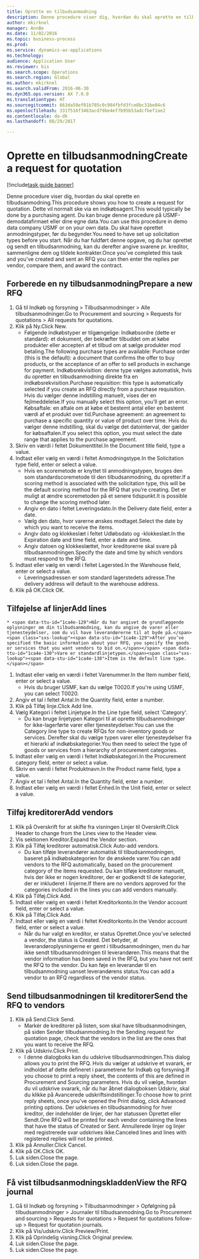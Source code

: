 ```yaml
--- 
title: Oprette en tilbudsanmodning
description: Denne procedure viser dig, hvordan du skal oprette en tilbudsanmodning.
author: mkirknel
manager: AnnBe
ms.date: 11/02/2016
ms.topic: business-process
ms.prod: 
ms.service: dynamics-ax-applications
ms.technology: 
audience: Application User
ms.reviewer: bis
ms.search.scope: Operations
ms.search.region: Global
ms.author: mkirknel
ms.search.validFrom: 2016-06-30
ms.dyn365.ops.version: AX 7.0.0
ms.translationtype: HT
ms.sourcegitcommit: 663da58ef01b705c0c984fbfd3fce8bc31be04c6
ms.openlocfilehash: 331f516f3483acd79be4ef7b95b53adcfbef1ae2
ms.contentlocale: da-dk
ms.lasthandoff: 08/29/2017

---
```

# <a name="create-a-request-for-quotation"></a><span data-ttu-id="1ca4e-103">Oprette en tilbudsanmodning</span><span class="sxs-lookup"><span data-stu-id="1ca4e-103">Create a request for quotation</span></span>

[!include[task guide banner](../../includes/task-guide-banner.md)]

<span data-ttu-id="1ca4e-104">Denne procedure viser dig, hvordan du skal oprette en tilbudsanmodning.</span><span class="sxs-lookup"><span data-stu-id="1ca4e-104">This procedure shows you how to create a request for quotation.</span></span> <span data-ttu-id="1ca4e-105">Dette vil normalt ske via en indkøbsagent.</span><span class="sxs-lookup"><span data-stu-id="1ca4e-105">This would typically be done by a purchasing agent.</span></span> <span data-ttu-id="1ca4e-106">Du kan bruge denne procedure på USMF-demodatafirmaet eller dine egne data.</span><span class="sxs-lookup"><span data-stu-id="1ca4e-106">You can use this procedure in demo data company USMF or on your own data.</span></span> <span data-ttu-id="1ca4e-107">Du skal have oprettet anmodningstyper, før du begynder.</span><span class="sxs-lookup"><span data-stu-id="1ca4e-107">You need to have set up solicitation types before you start.</span></span> <span data-ttu-id="1ca4e-108">Når du har fuldført denne opgave, og du har oprettet og sendt en tilbudsanmodning, kan du derefter angive svarene pr. kreditor, sammenligne dem og tildele kontrakter.</span><span class="sxs-lookup"><span data-stu-id="1ca4e-108">Once you’ve completed this task and you’ve created and sent an RFQ you can then enter the replies per vendor, compare them, and award the contract.</span></span>


## <a name="prepare-a-new-rfq"></a><span data-ttu-id="1ca4e-109">Forberede en ny tilbudsanmodning</span><span class="sxs-lookup"><span data-stu-id="1ca4e-109">Prepare a new RFQ</span></span>
1. <span data-ttu-id="1ca4e-110">Gå til Indkøb og forsyning > Tilbudsanmodninger > Alle tilbudsanmodninger.</span><span class="sxs-lookup"><span data-stu-id="1ca4e-110">Go to Procurement and sourcing > Requests for quotations > All requests for quotations.</span></span>
2. <span data-ttu-id="1ca4e-111">Klik på Ny.</span><span class="sxs-lookup"><span data-stu-id="1ca4e-111">Click New.</span></span>
    * <span data-ttu-id="1ca4e-112">Følgende indkøbstyper er tilgængelige: Indkøbsordre (dette er standard): et dokument, der bekræfter tilbuddet om at købe produkter eller accepten af et tilbud om at sælge produkter mod betaling.</span><span class="sxs-lookup"><span data-stu-id="1ca4e-112">The following purchase types are available: Purchase order (this is the default): a document that confirms the offer to buy products, or the acceptance of an offer to sell products in exchange for payment.</span></span> <span data-ttu-id="1ca4e-113">Indkøbsrekvisition: denne type vælges automatisk, hvis du opretter en tilbudsanmodning direkte fra en indkøbsrekvisition.</span><span class="sxs-lookup"><span data-stu-id="1ca4e-113">Purchase requisition: this type is automatically selected if you create an RFQ directly from a purchase requisition.</span></span> <span data-ttu-id="1ca4e-114">Hvis du vælger denne indstilling manuelt, vises der en fejlmeddelelse.</span><span class="sxs-lookup"><span data-stu-id="1ca4e-114">If you manually select this option, you’ll get an error.</span></span> <span data-ttu-id="1ca4e-115">Købsaftale: en aftale om at købe et bestemt antal eller en bestemt værdi af et produkt over tid.</span><span class="sxs-lookup"><span data-stu-id="1ca4e-115">Purchase agreement: an agreement to purchase a specific quantity or value of product over time.</span></span> <span data-ttu-id="1ca4e-116">Hvis du vælger denne indstilling, skal du vælge det datointerval, der gælder for købsaftalen.</span><span class="sxs-lookup"><span data-stu-id="1ca4e-116">If you select this option, you must select the date range that applies to the purchase agreement.</span></span>  
3. <span data-ttu-id="1ca4e-117">Skriv en værdi i feltet Dokumenttitel.</span><span class="sxs-lookup"><span data-stu-id="1ca4e-117">In the Document title field, type a value.</span></span>
4. <span data-ttu-id="1ca4e-118">Indtast eller vælg en værdi i feltet Anmodningstype.</span><span class="sxs-lookup"><span data-stu-id="1ca4e-118">In the Solicitation type field, enter or select a value.</span></span>
    * <span data-ttu-id="1ca4e-119">Hvis en scoremetode er knyttet til anmodningstypen, bruges den som standardscoremetode til den tilbudsanmodning, du opretter.</span><span class="sxs-lookup"><span data-stu-id="1ca4e-119">If a scoring method is associated with the solicitation type, this will be the default scoring method for the RFQ that you’re creating.</span></span> <span data-ttu-id="1ca4e-120">Det er muligt at ændre scoremetoden på et senere tidspunkt.</span><span class="sxs-lookup"><span data-stu-id="1ca4e-120">It is possible to change the scoring method later.</span></span>  
    * <span data-ttu-id="1ca4e-121">Angiv en dato i feltet Leveringsdato.</span><span class="sxs-lookup"><span data-stu-id="1ca4e-121">In the Delivery date field, enter a date.</span></span>  
    * <span data-ttu-id="1ca4e-122">Vælg den dato, hvor varerne ønskes modtaget.</span><span class="sxs-lookup"><span data-stu-id="1ca4e-122">Select the date by which you want to receive the items.</span></span>  
    * <span data-ttu-id="1ca4e-123">Angiv dato og klokkeslæt i feltet Udløbsdato og -klokkeslæt.</span><span class="sxs-lookup"><span data-stu-id="1ca4e-123">In the Expiration date and time field, enter a date and time.</span></span>  
    * <span data-ttu-id="1ca4e-124">Angiv datoen og klokkeslættet, hvor kreditorerne skal svare på tilbudsanmodningen.</span><span class="sxs-lookup"><span data-stu-id="1ca4e-124">Specify the date and time by which vendors must respond to the RFQ.</span></span>  
5. <span data-ttu-id="1ca4e-125">Indtast eller vælg en værdi i feltet Lagersted.</span><span class="sxs-lookup"><span data-stu-id="1ca4e-125">In the Warehouse field, enter or select a value.</span></span>
    * <span data-ttu-id="1ca4e-126">Leveringsadressen er som standard lagerstedets adresse.</span><span class="sxs-lookup"><span data-stu-id="1ca4e-126">The delivery address will default to the warehouse address.</span></span>  
6. <span data-ttu-id="1ca4e-127">Klik på OK.</span><span class="sxs-lookup"><span data-stu-id="1ca4e-127">Click OK.</span></span>

## <a name="add-lines"></a><span data-ttu-id="1ca4e-128">Tilføjelse af linjer</span><span class="sxs-lookup"><span data-stu-id="1ca4e-128">Add lines</span></span>
    * <span data-ttu-id="1ca4e-129">Når du har angivet de grundlæggende oplysninger om din tilbudsanmodning, kan du angive de varer eller tjenesteydelser, som du vil have leverandørerne til at byde på.</span><span class="sxs-lookup"><span data-stu-id="1ca4e-129">After you’ve specified the basic information about your RFQ, you specify the goods or services that you want vendors to bid on.</span></span> <span data-ttu-id="1ca4e-130">Vare er standardlinjetypen.</span><span class="sxs-lookup"><span data-stu-id="1ca4e-130">Item is the default line type.</span></span>   
1. <span data-ttu-id="1ca4e-131">Indtast eller vælg en værdi i feltet Varenummer.</span><span class="sxs-lookup"><span data-stu-id="1ca4e-131">In the Item number field, enter or select a value.</span></span>
    * <span data-ttu-id="1ca4e-132">Hvis du bruger USMF, kan du vælge T0020.</span><span class="sxs-lookup"><span data-stu-id="1ca4e-132">If you're using USMF, you can select T0020.</span></span>  
2. <span data-ttu-id="1ca4e-133">Angiv et tal i feltet Antal.</span><span class="sxs-lookup"><span data-stu-id="1ca4e-133">In the Quantity field, enter a number.</span></span>
3. <span data-ttu-id="1ca4e-134">Klik på Tilføj linje.</span><span class="sxs-lookup"><span data-stu-id="1ca4e-134">Click Add line.</span></span>
4. <span data-ttu-id="1ca4e-135">Vælg Kategori i feltet Linjetype.</span><span class="sxs-lookup"><span data-stu-id="1ca4e-135">In the Line type field, select 'Category'.</span></span>
    * <span data-ttu-id="1ca4e-136">Du kan bruge linjetypen Kategori til at oprette tilbudsanmodninger for ikke-lagerførte varer eller tjenesteydelser.</span><span class="sxs-lookup"><span data-stu-id="1ca4e-136">You can use the Category line type to create RFQs for non-inventory goods or services.</span></span> <span data-ttu-id="1ca4e-137">Derefter skal du vælge typen varer eller tjenesteydelser fra et hierarki af indkøbskategorier.</span><span class="sxs-lookup"><span data-stu-id="1ca4e-137">You then need to select the type of goods or services from a hierarchy of procurement categories.</span></span>  
5. <span data-ttu-id="1ca4e-138">Indtast eller vælg en værdi i feltet Indkøbskategori.</span><span class="sxs-lookup"><span data-stu-id="1ca4e-138">In the Procurement category field, enter or select a value.</span></span>
6. <span data-ttu-id="1ca4e-139">Skriv en værdi i feltet Produktnavn.</span><span class="sxs-lookup"><span data-stu-id="1ca4e-139">In the Product name field, type a value.</span></span>
7. <span data-ttu-id="1ca4e-140">Angiv et tal i feltet Antal.</span><span class="sxs-lookup"><span data-stu-id="1ca4e-140">In the Quantity field, enter a number.</span></span>
8. <span data-ttu-id="1ca4e-141">Indtast eller vælg en værdi i feltet Enhed.</span><span class="sxs-lookup"><span data-stu-id="1ca4e-141">In the Unit field, enter or select a value.</span></span>

## <a name="add-vendors"></a><span data-ttu-id="1ca4e-142">Tilføj kreditorer</span><span class="sxs-lookup"><span data-stu-id="1ca4e-142">Add vendors</span></span>
1. <span data-ttu-id="1ca4e-143">Klik på Overskrift for at skifte fra visningen Linjer til Overskrift.</span><span class="sxs-lookup"><span data-stu-id="1ca4e-143">Click Header to change from the Lines view to the Header view.</span></span> 
2. <span data-ttu-id="1ca4e-144">Vis sektionen Kreditor.</span><span class="sxs-lookup"><span data-stu-id="1ca4e-144">Expand the Vendor section.</span></span>
3. <span data-ttu-id="1ca4e-145">Klik på Tilføj kreditorer automatisk.</span><span class="sxs-lookup"><span data-stu-id="1ca4e-145">Click Auto-add vendors.</span></span>
    * <span data-ttu-id="1ca4e-146">Du kan tilføje leverandører automatisk til tilbudsanmodningen, baseret på indkøbskategorien for de ønskede varer.</span><span class="sxs-lookup"><span data-stu-id="1ca4e-146">You can add vendors to the RFQ automatically, based on the procurement category of the items requested.</span></span> <span data-ttu-id="1ca4e-147">Du kan tilføje kreditorer manuelt, hvis der ikke er nogen kreditorer, der er godkendt til de kategorier, der er inkluderet i linjerne.</span><span class="sxs-lookup"><span data-stu-id="1ca4e-147">If there are no vendors approved for the categories included in the lines you can add vendors manually.</span></span>  
4. <span data-ttu-id="1ca4e-148">Klik på Tilføj.</span><span class="sxs-lookup"><span data-stu-id="1ca4e-148">Click Add.</span></span>
5. <span data-ttu-id="1ca4e-149">Indtast eller vælg en værdi i feltet Kreditorkonto.</span><span class="sxs-lookup"><span data-stu-id="1ca4e-149">In the Vendor account field, enter or select a value.</span></span>
6. <span data-ttu-id="1ca4e-150">Klik på Tilføj.</span><span class="sxs-lookup"><span data-stu-id="1ca4e-150">Click Add.</span></span>
7. <span data-ttu-id="1ca4e-151">Indtast eller vælg en værdi i feltet Kreditorkonto.</span><span class="sxs-lookup"><span data-stu-id="1ca4e-151">In the Vendor account field, enter or select a value.</span></span>
    * <span data-ttu-id="1ca4e-152">Når du har valgt en kreditor, er status Oprettet.</span><span class="sxs-lookup"><span data-stu-id="1ca4e-152">Once you’ve selected a vendor, the status is Created.</span></span> <span data-ttu-id="1ca4e-153">Det betyder, at leverandøroplysningerne er gemt i tilbudsanmodningen, men du har ikke sendt tilbudsanmodningen til leverandøren.</span><span class="sxs-lookup"><span data-stu-id="1ca4e-153">This means that the vendor information has been saved in the RFQ, but you have not sent the RFQ to the vendor.</span></span> <span data-ttu-id="1ca4e-154">Du kan føje en leverandør til en tilbudsanmodning uanset leverandørens status.</span><span class="sxs-lookup"><span data-stu-id="1ca4e-154">You can add a vendor to an RFQ regardless of the vendor status.</span></span>  

## <a name="send-the-rfq-to-vendors"></a><span data-ttu-id="1ca4e-155">Send tilbudsanmodningen til kreditorer</span><span class="sxs-lookup"><span data-stu-id="1ca4e-155">Send the RFQ to vendors</span></span>
1. <span data-ttu-id="1ca4e-156">Klik på Send.</span><span class="sxs-lookup"><span data-stu-id="1ca4e-156">Click Send.</span></span>
    * <span data-ttu-id="1ca4e-157">Markér de kreditorer på listen, som skal have tilbudsanmodningen, på siden Sender tilbudsanmodning.</span><span class="sxs-lookup"><span data-stu-id="1ca4e-157">In the Sending request for quotation page, check that the vendors in the list are the ones that you want to receive the RFQ.</span></span>  
2. <span data-ttu-id="1ca4e-158">Klik på Udskriv.</span><span class="sxs-lookup"><span data-stu-id="1ca4e-158">Click Print.</span></span>
    * <span data-ttu-id="1ca4e-159">I denne dialogboks kan du udskrive tilbudsanmodningen.</span><span class="sxs-lookup"><span data-stu-id="1ca4e-159">This dialog allows you to print the RFQ.</span></span> <span data-ttu-id="1ca4e-160">Hvis du vælger at udskrive et svarark, er indholdet af dette defineret i parametrene for Indkøb og forsyning.</span><span class="sxs-lookup"><span data-stu-id="1ca4e-160">If you choose to print a reply sheet, the contents of this are defined in Procurement and Sourcing parameters.</span></span> <span data-ttu-id="1ca4e-161">Hvis du vil vælge, hvordan du vil udskrive svarark, når du har åbnet dialogboksen Udskriv, skal du klikke på Avancerede udskriftsindstillinger.</span><span class="sxs-lookup"><span data-stu-id="1ca4e-161">To choose how to print reply sheets, once you’ve opened the Print dialog, click Advanced printing options.</span></span> <span data-ttu-id="1ca4e-162">Der udskrives én tilbudsanmodning for hver kreditor, der indeholder de linjer, der har statussen Oprettet eller Sendt.</span><span class="sxs-lookup"><span data-stu-id="1ca4e-162">One RFQ will be printed for each vendor containing the lines that have the status of Created or Sent.</span></span> <span data-ttu-id="1ca4e-163">Annullerede linjer og linjer med registrerede svar udskrives ikke.</span><span class="sxs-lookup"><span data-stu-id="1ca4e-163">Canceled lines and lines with registered replies will not be printed.</span></span>   
3. <span data-ttu-id="1ca4e-164">Klik på Annuller.</span><span class="sxs-lookup"><span data-stu-id="1ca4e-164">Click Cancel.</span></span>
4. <span data-ttu-id="1ca4e-165">Klik på OK.</span><span class="sxs-lookup"><span data-stu-id="1ca4e-165">Click OK.</span></span>
5. <span data-ttu-id="1ca4e-166">Luk siden.</span><span class="sxs-lookup"><span data-stu-id="1ca4e-166">Close the page.</span></span>
6. <span data-ttu-id="1ca4e-167">Luk siden.</span><span class="sxs-lookup"><span data-stu-id="1ca4e-167">Close the page.</span></span>

## <a name="view-the-rfq-journal"></a><span data-ttu-id="1ca4e-168">Få vist tilbudsanmodningskladden</span><span class="sxs-lookup"><span data-stu-id="1ca4e-168">View the RFQ journal</span></span>
1. <span data-ttu-id="1ca4e-169">Gå til Indkøb og forsyning > Tilbudsanmodninger > Opfølgning på tilbudsanmodninger > Journaler til tilbudsanmodning.</span><span class="sxs-lookup"><span data-stu-id="1ca4e-169">Go to Procurement and sourcing > Requests for quotations > Request for quotations follow-up > Request for quotation journals.</span></span>
2. <span data-ttu-id="1ca4e-170">Klik på Vis/udskriv.</span><span class="sxs-lookup"><span data-stu-id="1ca4e-170">Click Preview/Print.</span></span>
3. <span data-ttu-id="1ca4e-171">Klik på Oprindelig visning.</span><span class="sxs-lookup"><span data-stu-id="1ca4e-171">Click Original preview.</span></span>
4. <span data-ttu-id="1ca4e-172">Luk siden.</span><span class="sxs-lookup"><span data-stu-id="1ca4e-172">Close the page.</span></span>
5. <span data-ttu-id="1ca4e-173">Luk siden.</span><span class="sxs-lookup"><span data-stu-id="1ca4e-173">Close the page.</span></span>


